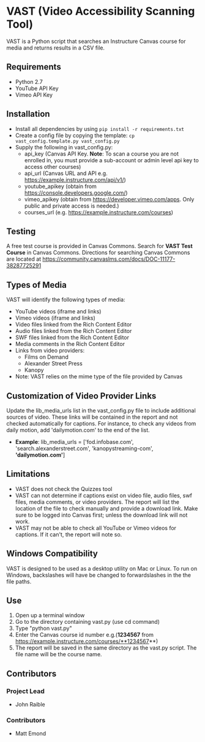 # VAST (Video Accessibility Scanning Tool)
VAST is a Python script that searches an Instructure Canvas course for media and returns results in a CSV file.

## Requirements
* Python 2.7
* YouTube API Key
* Vimeo API Key

## Installation
* Install all dependencies by using `pip install -r requirements.txt`
* Create a config file by copying the template: `cp vast_config.template.py vast_config.py`
* Supply the following in vast_config.py:
    * api_key (Canvas API Key. **Note**: To scan a course you are not enrolled in, you must provide a sub-account or admin level api key to access other courses)
    * api_url (Canvas URL and API e.g. https://example.instructure.com/api/v1/)
    * youtube_apikey (obtain from https://console.developers.google.com/)
    * vimeo_apikey (obtain from https://developer.vimeo.com/apps. Only public and private access is needed.)
    * courses_url (e.g. https://example.instructure.com/courses)

## Testing
A free test course is provided in Canvas Commons. Search for **VAST Test Course** in Canvas Commons. Directions for searching Canvas Commons are located at https://community.canvaslms.com/docs/DOC-11177-38287725291

## Types of Media
VAST will identify the following types of media:
* YouTube videos (iframe and links)
* Vimeo videos (iframe and links)
* Video files linked from the Rich Content Editor
* Audio files linked from the Rich Content Editor
* SWF  files linked from the Rich Content Editor
* Media comments in the Rich Content Editor
* Links from video providers:
    * Films on Demand
    * Alexander Street Press
    * Kanopy
* Note: VAST relies on the mime type of the file provided by Canvas

## Customization of Video Provider Links
Update the lib_media_urls list in the vast_config.py file to include additional sources of video. These links will be contained in the report and not checked automatically for captions. For instance, to check any videos from daily motion, add 'dailymotion.com' to the end of the list.

* **Example**: lib_media_urls = ['fod.infobase.com', 'search.alexanderstreet.com', 'kanopystreaming-com', **'dailymotion.com'**]

## Limitations
* VAST does not check the Quizzes tool
* VAST can not determine if captions exist on video file, audio files, swf files, media comments, or video providers. The report will list the location of the file to check manually and provide a download link. Make sure to be logged into Canvas first; unless the download link will not work.
* VAST may not be able to check all YouTube or Vimeo videos for captions. If it can't, the report will note so.

## Windows Compatibility
VAST is designed to be used as a desktop utility on Mac or Linux. To run on Windows, backslashes will have be changed to forwardslashes in the the file paths.

## Use
1. Open up a terminal window
2. Go to the directory containing vast.py (use cd command)
3. Type "python vast.py"
4. Enter the Canvas course id number e.g.(**1234567** from https://example.instructure.com/courses/**1234567**)
5. The report will be saved in the same directory as the vast.py script. The file name will be the course name.

## Contributors

### Project Lead
* John Raible

### Contributors
* Matt Emond